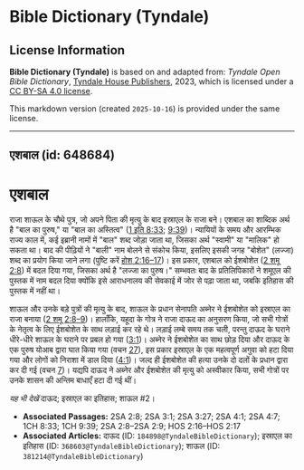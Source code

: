 # Bible Dictionary (Tyndale)

## License Information

**Bible Dictionary (Tyndale)** is based on and adapted from: _Tyndale Open Bible Dictionary_, [Tyndale House Publishers](https://tyndaleopenresources.com/), 2023, which is licensed under a [CC BY-SA 4.0 license](https://creativecommons.org/licenses/by-sa/4.0/legalcode.en).

This markdown version (created `2025-10-16`) is provided under the same license.



--------------------------------

## एशबाल (id: 648684)

एशबाल
=====

राजा शाऊल के चौथे पुत्र, जो अपने पिता की मृत्यु के बाद इस्राएल के राजा बने। एशबाल का शाब्दिक अर्थ है "बाल का पुरुष," या "बाल का अस्तित्व" ([1 इति 8:33](https://ref.ly/1Chr8:33); [9:39](https://ref.ly/1Chr9:39))। न्यायियों के समय और आरम्भिक राज्य काल में, कई इब्रानी नामों में "बाल" शब्द जोड़ा जाता था, जिसका अर्थ "स्वामी" या "मालिक" हो सकता था। बाद की पीढ़ियों ने "बाली" नाम बोलने से संकोच किया, इसलिए इसकी जगह "बोशेत" (लज्जा) शब्द का प्रयोग किया जाने लगा (पुष्टि करें [होश 2:16–17](https://ref.ly/Hos2:16-Hos2:17))। इस प्रकार, एशबाल को ईशबोशेत ([2 शमू 2:8](https://ref.ly/2Sam2:8)) में बदल दिया गया, जिसका अर्थ है "लज्जा का पुरुष।" सम्भवतः बाद के प्रतिलिपिकारों ने शमूएल की पुस्तक में नाम बदल दिया क्योंकि इसे आराधनालय की सेवकाई में जोर से पढ़ा जाता था, जबकि इतिहास की पुस्तक में नहीं था।

शाऊल और उनके बड़े पुत्रों की मृत्यु के बाद, शाऊल के प्रधान सेनापति अब्नेर ने ईशबोशेत को इस्राएल का राजा बनाया ([2 शमू 2:8–9](https://ref.ly/2Sam2:8-2Sam2:9))। हालाँकि, यहूदा के गोत्र ने राजा दाऊद का अनुसरण किया, जो सभी गोत्रों के नेतृत्व के लिए ईशबोशेत के साथ लड़ाई कर रहे थे। लड़ाई लम्बे समय तक चली, परन्तु दाऊद के घराने धीरे\-धीरे शाऊल के घराने पर प्रबल हो गया ([3:1](https://ref.ly/2Sam3:1))। अब्नेर ने ईशबोशेत का साथ छोड़ दिया और दाऊद के एक पुरुष योआब द्वारा घात किया गया (वचन [27](https://ref.ly/2Sam3:27)), इस प्रकार इस्राएल के एक महत्वपूर्ण अगुवा को हटा दिया गया और लोगों को निराशा में डाल दिया ([4:1](https://ref.ly/2Sam4:1))। जल्द ही ईशबोशेत की हत्या उनके दो दलों के प्रधान द्वारा कर दी गई (वचन [7](https://ref.ly/2Sam4:7))। यद्यपि दाऊद ने अब्नेर और ईशबोशेत की मृत्यु को अस्वीकार किया, सभी गोत्रों पर उनके शासन की अन्तिम बाधाएँ हटा दी गई थीं।

*यह भी देखें* दाऊद; इस्राएल का इतिहास; शाऊल \#2।

* **Associated Passages:** 2SA 2:8; 2SA 3:1; 2SA 3:27; 2SA 4:1; 2SA 4:7; 1CH 8:33; 1CH 9:39; 2SA 2:8–2SA 2:9; HOS 2:16–HOS 2:17
* **Associated Articles:** दाऊद (ID: `184898@TyndaleBibleDictionary`); इस्राएल का इतिहास  (ID: `368603@TyndaleBibleDictionary`); शाऊल (ID: `381214@TyndaleBibleDictionary`)

